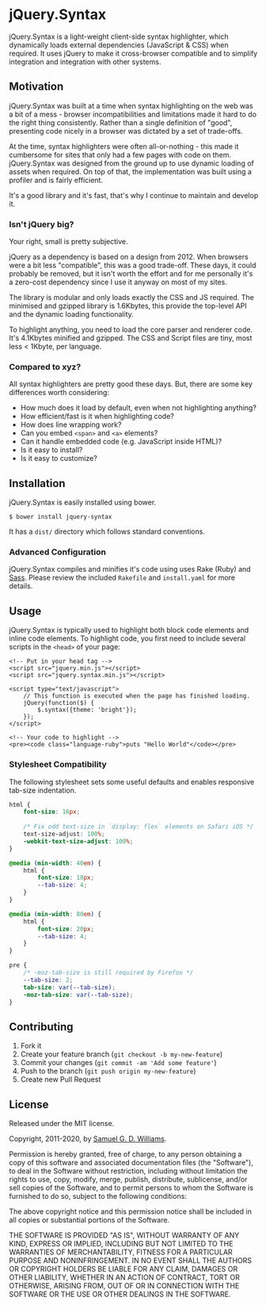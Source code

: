 # jQuery.Syntax

jQuery.Syntax is a light-weight client-side syntax highlighter, which dynamically loads external dependencies (JavaScript & CSS) when required. It uses jQuery to make it cross-browser compatible and to simplify integration and integration with other systems.

## Motivation

jQuery.Syntax was built at a time when syntax highlighting on the web was a bit of a mess - browser incompatibilities and limitations made it hard to do the right thing consistently. Rather than a single definition of "good", presenting code nicely in a browser was dictated by a set of trade-offs.

At the time, syntax highlighters were often all-or-nothing - this made it cumbersome for sites that only had a few pages with code on them. jQuery.Syntax was designed from the ground up to use dynamic loading of assets when required. On top of that, the implementation was built using a profiler and is fairly efficient.

It's a good library and it's fast, that's why I continue to maintain and develop it.

### Isn't jQuery big?

Your right, small is pretty subjective.

jQuery as a dependency is based on a design from 2012. When browsers were a bit less "compatible", this was a good trade-off. These days, it could probably be removed, but it isn't worth the effort and for me personally it's a zero-cost dependency since I use it anyway on most of my sites.

The library is modular and only loads exactly the CSS and JS required. The minimised and gzipped library is 1.6Kbytes, this provide the top-level API and the dynamic loading functionality.

To highlight anything, you need to load the core parser and renderer code. It's 4.1Kbytes minified and gzipped. The CSS and Script files are tiny, most less < 1Kbyte, per language.

### Compared to xyz?

All syntax highlighters are pretty good these days. But, there are some key differences worth considering:

- How much does it load by default, even when not highlighting anything?
- How efficient/fast is it when highlighting code?
- How does line wrapping work?
- Can you embed `<span>` and `<a>` elements?
- Can it handle embedded code (e.g. JavaScript inside HTML)?
- Is it easy to install?
- Is it easy to customize?

## Installation

jQuery.Syntax is easily installed using bower.

	$ bower install jquery-syntax

It has a `dist/` directory which follows standard conventions.

### Advanced Configuration

jQuery.Syntax compiles and minifies it's code using uses Rake (Ruby) and [Sass](http://sass-lang.com). Please review the included `Rakefile` and `install.yaml` for more details.

## Usage

jQuery.Syntax is typically used to highlight both block code elements and inline code elements. To highlight code, you first need to include several scripts in the `<head>` of your page:

	<!-- Put in your head tag -->
	<script src="jquery.min.js"></script>
	<script src="jquery.syntax.min.js"></script>
	
	<script type="text/javascript">
		// This function is executed when the page has finished loading.
		jQuery(function($) {
			$.syntax({theme: 'bright'});
		});
	</script>
	
	<!-- Your code to highlight -->
	<pre><code class="language-ruby">puts "Hello World"</code></pre>

### Stylesheet Compatibility

The following stylesheet sets some useful defaults and enables responsive tab-size indentation.

```css
html {
	font-size: 16px;
	
	/* Fix odd text-size in `display: flex` elements on Safari iOS */
	text-size-adjust: 100%;
	-webkit-text-size-adjust: 100%;
}

@media (min-width: 40em) {
	html {
		font-size: 18px;
		--tab-size: 4;
	}
}

@media (min-width: 80em) {
	html {
		font-size: 20px;
		--tab-size: 4;
	}
}

pre {
	/* -moz-tab-size is still required by Firefox */
	--tab-size: 2;
	tab-size: var(--tab-size);
	-moz-tab-size: var(--tab-size);
}
```

## Contributing

1. Fork it
2. Create your feature branch (`git checkout -b my-new-feature`)
3. Commit your changes (`git commit -am 'Add some feature'`)
4. Push to the branch (`git push origin my-new-feature`)
5. Create new Pull Request

## License

Released under the MIT license.

Copyright, 2011-2020, by [Samuel G. D. Williams](https://www.codeotaku.com/).

Permission is hereby granted, free of charge, to any person obtaining a copy
of this software and associated documentation files (the "Software"), to deal
in the Software without restriction, including without limitation the rights
to use, copy, modify, merge, publish, distribute, sublicense, and/or sell
copies of the Software, and to permit persons to whom the Software is
furnished to do so, subject to the following conditions:

The above copyright notice and this permission notice shall be included in
all copies or substantial portions of the Software.

THE SOFTWARE IS PROVIDED "AS IS", WITHOUT WARRANTY OF ANY KIND, EXPRESS OR
IMPLIED, INCLUDING BUT NOT LIMITED TO THE WARRANTIES OF MERCHANTABILITY,
FITNESS FOR A PARTICULAR PURPOSE AND NONINFRINGEMENT. IN NO EVENT SHALL THE
AUTHORS OR COPYRIGHT HOLDERS BE LIABLE FOR ANY CLAIM, DAMAGES OR OTHER
LIABILITY, WHETHER IN AN ACTION OF CONTRACT, TORT OR OTHERWISE, ARISING FROM,
OUT OF OR IN CONNECTION WITH THE SOFTWARE OR THE USE OR OTHER DEALINGS IN
THE SOFTWARE.
